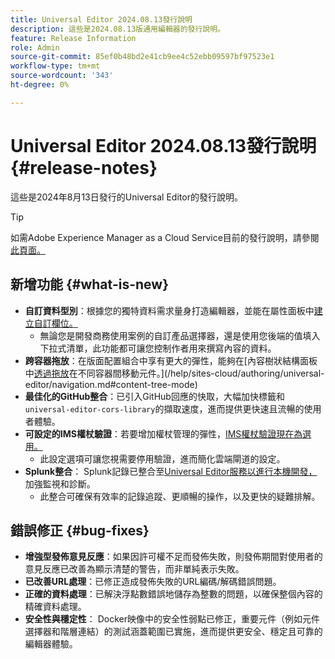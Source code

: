 ```yaml
---
title: Universal Editor 2024.08.13發行說明
description: 這些是2024.08.13版通用編輯器的發行說明。
feature: Release Information
role: Admin
source-git-commit: 85ef0b48bd2e41cb9ee4c52ebb09597bf97523e1
workflow-type: tm+mt
source-wordcount: '343'
ht-degree: 0%

---
```



# Universal Editor 2024.08.13發行說明 {#release-notes}

這些是2024年8月13日發行的Universal Editor的發行說明。

>[!TIP]
>
>如需Adobe Experience Manager as a Cloud Service目前的發行說明，請參閱[此頁面。](/help/release-notes/release-notes-cloud/release-notes-current.md)

## 新增功能 {#what-is-new}

* **自訂資料型別**：根據您的獨特資料需求量身打造編輯器，並能在屬性面板中[建立自訂欄位。](https://developer.adobe.com/uix/docs/services/aem-universal-editor/api/item-types-renderers/)
   * 無論您是開發商務使用案例的自訂產品選擇器，還是使用您後端的值填入下拉式清單，此功能都可讓您控制作者用來撰寫內容的資料。
* **跨容器拖放**：在版面配置組合中享有更大的彈性，能夠在[內容樹狀結構面板中[透過拖放](/help/sites-cloud/authoring/universal-editor/authoring.md#reordering-components)在不同容器間移動元件。](/help/sites-cloud/authoring/universal-editor/navigation.md#content-tree-mode)
* **最佳化的GitHub整合**：已引入GitHub回應的快取，大幅加快標籤和`universal-editor-cors-library`的擷取速度，進而提供更快速且流暢的使用者體驗。
* **可設定的IMS權杖驗證**：若要增加權杖管理的彈性，[IMS權杖驗證現在為選用。](/help/implementing/universal-editor/local-dev.md#setting-up-service)
   * 此設定選項可讓您視需要停用驗證，進而簡化雲端閘道的設定。
* **Splunk整合**： Splunk記錄已整合至[Universal Editor服務以進行本機開發，](/help/implementing/universal-editor/local-dev.md#setting-up-service)加強監視和診斷。
   * 此整合可確保有效率的記錄追蹤、更順暢的操作，以及更快的疑難排解。

## 錯誤修正 {#bug-fixes}

* **增強型發佈意見反應**：如果因許可權不足而發佈失敗，則發佈期間對使用者的意見反應已改善為顯示清楚的警告，而非單純表示失敗。
* **已改善URL處理**：已修正造成發佈失敗的URL編碼/解碼錯誤問題。
* **正確的資料處理**：已解決浮點數錯誤地儲存為整數的問題，以確保整個內容的精確資料處理。
* **安全性與穩定性**： Docker映像中的安全性弱點已修正，重要元件（例如元件選擇器和階層連結）的測試涵蓋範圍已實施，進而提供更安全、穩定且可靠的編輯器體驗。
